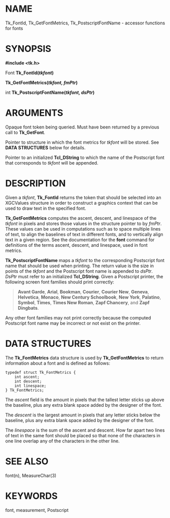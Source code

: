 # NAME

Tk_FontId, Tk_GetFontMetrics, Tk_PostscriptFontName - accessor functions
for fonts

# SYNOPSIS

**#include \<tk.h\>**

Font **Tk_FontId(***tkfont***)**

**Tk_GetFontMetrics(***tkfont, fmPtr***)**

int **Tk_PostscriptFontName(***tkfont, dsPtr***)**

# ARGUMENTS

Opaque font token being queried. Must have been returned by a previous
call to **Tk_GetFont**.

Pointer to structure in which the font metrics for *tkfont* will be
stored. See **DATA STRUCTURES** below for details.

Pointer to an initialized **Tcl_DString** to which the name of the
Postscript font that corresponds to *tkfont* will be appended.

# DESCRIPTION

Given a *tkfont*, **Tk_FontId** returns the token that should be
selected into an XGCValues structure in order to construct a graphics
context that can be used to draw text in the specified font.

**Tk_GetFontMetrics** computes the ascent, descent, and linespace of the
*tkfont* in pixels and stores those values in the structure pointer to
by *fmPtr*. These values can be used in computations such as to space
multiple lines of text, to align the baselines of text in different
fonts, and to vertically align text in a given region. See the
documentation for the **font** command for definitions of the terms
ascent, descent, and linespace, used in font metrics.

**Tk_PostscriptFontName** maps a *tkfont* to the corresponding
Postscript font name that should be used when printing. The return value
is the size in points of the *tkfont* and the Postscript font name is
appended to *dsPtr*. *DsPtr* must refer to an initialized
**Tcl_DString**. Given a Postscript printer, the following screen font
families should print correctly:

> **Avant Garde**, **Arial**, **Bookman**, **Courier**, **Courier New**,
> **Geneva**, **Helvetica**, **Monaco**, **New Century Schoolbook**,
> **New York**, **Palatino**, **Symbol**, **Times**, **Times New
> Roman**, **Zapf Chancery**, and **Zapf Dingbats**.

Any other font families may not print correctly because the computed
Postscript font name may be incorrect or not exist on the printer.

# DATA STRUCTURES

The **Tk_FontMetrics** data structure is used by **Tk_GetFontMetrics**
to return information about a font and is defined as follows:

    typedef struct Tk_FontMetrics {
        int ascent;
        int descent;
        int linespace;
    } Tk_FontMetrics;

The *ascent* field is the amount in pixels that the tallest letter
sticks up above the baseline, plus any extra blank space added by the
designer of the font.

The *descent* is the largest amount in pixels that any letter sticks
below the baseline, plus any extra blank space added by the designer of
the font.

The *linespace* is the sum of the ascent and descent. How far apart two
lines of text in the same font should be placed so that none of the
characters in one line overlap any of the characters in the other line.

# SEE ALSO

font(n), MeasureChar(3)

# KEYWORDS

font, measurement, Postscript

<!---
Copyright (c) 1996 Sun Microsystems, Inc
-->


